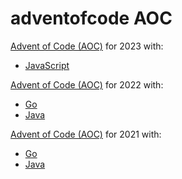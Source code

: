 # adventofcode AOC

[Advent of Code (AOC)](https://adventofcode.com/) for 2023 with:
- [JavaScript](2023/js)

[Advent of Code (AOC)](https://adventofcode.com/) for 2022 with:
- [Go](2022/go)
- [Java](2022/java)

[Advent of Code (AOC)](https://adventofcode.com/) for 2021 with:
- [Go](2021/go)
- [Java](2021/java/src/main/java/aoc2021)
